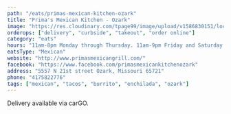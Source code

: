 ```yaml
---
path: "/eats/primas-mexican-kitchen-ozark"
title: "Prima's Mexican Kitchen - Ozark"
image: "https://res.cloudinary.com/tpage99/image/upload/v1586830151/local417eats/local417eatslogo.png"
orderops: ["delivery", "curbside", "takeout", "order online"]
category: "eats"
hours: "11am-8pm Monday through Thursday. 11am-9pm Friday and Saturday. 11am-7pm Sunday"
eatsType: "Mexican"
website: "http://www.primasmexicangrill.com/"
facebook: "https://www.facebook.com/primasmexicankitchenozark"
address: "5557 N 21st street Ozark, Missouri 65721"
phone: "4175822776"
tags: ["mexican", "tacos", "burrito", "enchilada", "ozark"]
---
```


Delivery available via carGO.
